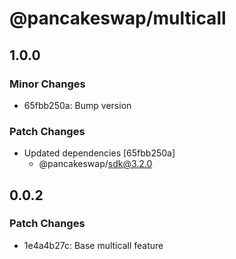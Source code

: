 # @pancakeswap/multicall

## 1.0.0

### Minor Changes

- 65fbb250a: Bump version

### Patch Changes

- Updated dependencies [65fbb250a]
  - @pancakeswap/sdk@3.2.0

## 0.0.2

### Patch Changes

- 1e4a4b27c: Base multicall feature
